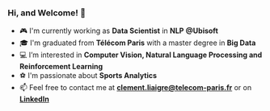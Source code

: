 ### Hi, and Welcome! 👋

- :video_game: I'm currently working as **Data Scientist** in **NLP** **@Ubisoft**
- :mortar_board: I'm graduated from **Télécom Paris** with a master degree in **Big Data**
- :computer: I’m interested in **Computer Vision, Natural Language Processing and Reinforcement Learning**
- :soccer: I'm passionate about **Sports Analytics**
- :mailbox: Feel free to contact me at **clement.liaigre@telecom-paris.fr** or on [**LinkedIn**](https://www.linkedin.com/in/cliaigre/)

<!--
**cliaigre/cliaigre** is a ✨ _special_ ✨ repository because its `README.md` (this file) appears on your GitHub profile.

Here are some ideas to get you started:

- 🔭 I’m currently working on ...
- 🌱 I’m currently learning ...
- 👯 I’m looking to collaborate on ...
- 🤔 I’m looking for help with ...
- 💬 Ask me about ...
- 📫 How to reach me: ...
- 😄 Pronouns: ...
- ⚡ Fun fact: ...
-->
